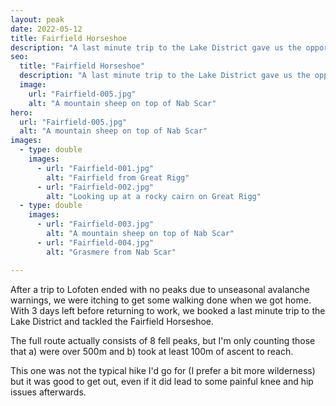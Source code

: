```yaml
---
layout: peak
date: 2022-05-12
title: Fairfield Horseshoe
description: "A last minute trip to the Lake District gave us the opportunity to check out the Fairfield Horseshoe."
seo:
  title: "Fairfield Horseshoe"
  description: "A last minute trip to the Lake District gave us the opportunity to check out the Fairfield Horseshoe."
  image:
    url: "Fairfield-005.jpg"
    alt: "A mountain sheep on top of Nab Scar"
hero:
  url: "Fairfield-005.jpg"
  alt: "A mountain sheep on top of Nab Scar"
images:
  - type: double
    images:
      - url: "Fairfield-001.jpg"
        alt: "Fairfield from Great Rigg"
      - url: "Fairfield-002.jpg"
        alt: "Looking up at a rocky cairn on Great Rigg"
  - type: double
    images:
      - url: "Fairfield-003.jpg"
        alt: "A mountain sheep on top of Nab Scar"
      - url: "Fairfield-004.jpg"
        alt: "Grasmere from Nab Scar"

---
```


After a trip to Lofoten ended with no peaks due to unseasonal avalanche warnings, we were itching to get some walking done when we got home. With 3 days left before returning to work, we booked a last minute trip to the Lake District and tackled the Fairfield Horseshoe.

The full route actually consists of 8 fell peaks, but I'm only counting those that a) were over 500m and b) took at least 100m of ascent to reach.

This one was not the typical hike I'd go for (I prefer a bit more wilderness) but it was good to get out, even if it did lead to some painful knee and hip issues afterwards.

